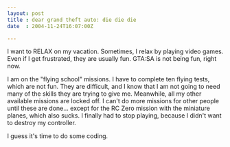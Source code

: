 ```yaml
---
layout: post
title : dear grand theft auto: die die die
date  : 2004-11-24T16:07:00Z

---
```

I want to RELAX on my vacation.  Sometimes, I relax by playing video games. Even if I get frustrated, they are usually fun.  GTA:SA is not being fun, right now.

I am on the "flying school" missions.  I have to complete ten flying tests, which are not fun.  They are difficult, and I know that I am not going to need many of the skills they are trying to give me.  Meanwhile, all my other available missions are locked off.  I can't do more missions for other people until these are done... except for the RC Zero mission with the miniature planes, which also sucks.  I finally had to stop playing, because I didn't want to destroy my controller.

I guess it's time to do some coding.

